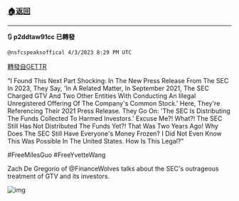 ###  [:house:返回](README.md)
---


**:arrows_clockwise: p2ddtaw91cc 已轉發**

`@nsfcspeaksoffical 4/3/2023 8:29 PM UTC`

[轉發自GETTR](https://gettr.com/post/p2ddtaw91cc)

"I Found This Next Part Shocking: In The New Press Release From The SEC In 2023, They Say, 'In A Related Matter, In September 2021, The SEC Charged GTV And Two Other Entities With Conducting An Illegal Unregistered Offering Of The Company's Common Stock.' Here, They're Referencing Their 2021 Press Release. They Go On: 'The SEC Is Distributing The Funds Collected To Harmed Investors.' Excuse Me?! What?! The SEC Still Has Not Distributed The Funds Yet?! That Was Two Years Ago! Why Does The SEC Still Have Everyone's Money Frozen? I Did Not Even Know This Was Possible In The United States. How Is This Legal?"

#FreeMilesGuo #FreeYvetteWang 

Zach De Gregorio of @FinanceWolves talks about the SEC's outrageous treatment of GTV and its investors.

![img](https://media.gettr.com/group10/getter/2023/04/03/20/dbaba171-baab-99bc-3285-18d28322b388/out.jpg)
